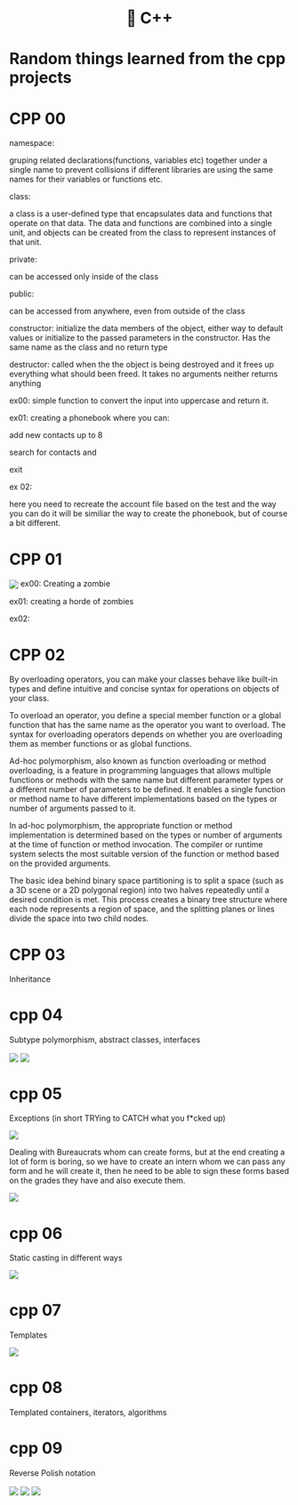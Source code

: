 <h1 align="center">
	📖 C++
</h1>

# Random things learned from the cpp projects

# CPP 00
namespace:

gruping related declarations(functions, variables etc) together under a single name
to prevent collisions if different libraries are using the same names for their variables
or functions etc.

class:

a class is a user-defined type that encapsulates data and functions that operate on that data.
The data and functions are combined into a single unit, and objects can be created from the class
to represent instances of that unit.

private:

can be accessed only inside of the class

public:

can be accessed from anywhere, even from outside of the class

constructor:
initialize the data members of the object, either way to default values or initialize to the passed
parameters in the constructor. Has the same name as the class and no return type

destructor:
called when the the object is being destroyed and it frees up everything what should been freed. It
takes no arguments neither returns anything

ex00:
simple function to convert the input into uppercase and return it.

ex01:
creating a phonebook where you can:

add new contacts up to 8

search for contacts and

exit

ex 02:

here you need to recreate the account file based on the test and the way you can do it will be similiar the way to create the phonebook, but of course a bit different.

# CPP 01
<img align=center src="https://github.com/zstenger93/CPP/blob/master/images/braaiinnzzz.jpeg">
ex00:
Creating a zombie

ex01:
creating a horde of zombies

ex02:


# CPP 02

By overloading operators, you can make your classes behave like built-in types and
define intuitive and concise syntax for operations on objects of your class.

To overload an operator, you define a special member function or a global function
that has the same name as the operator you want to overload. The syntax for overloading
operators depends on whether you are overloading them as member functions or as global functions.

Ad-hoc polymorphism, also known as function overloading or method overloading, is a feature in programming languages
that allows multiple functions or methods with the same name but different parameter types or a different number of
parameters to be defined. It enables a single function or method name to have different
implementations based on the types or number of arguments passed to it.

In ad-hoc polymorphism, the appropriate function or method implementation is determined based on the types or number
of arguments at the time of function or method invocation. The compiler or runtime system selects the most suitable
version of the function or method based on the provided arguments.

The basic idea behind binary space partitioning is to split a space (such as a 3D scene
or a 2D polygonal region) into two halves repeatedly until a desired condition is met.
This process creates a binary tree structure where each node represents a region of space,
and the splitting planes or lines divide the space into two child nodes.

# CPP 03

Inheritance

# cpp 04

Subtype polymorphism, abstract classes, interfaces

<img align=center src="https://github.com/zstenger93/CPP/blob/master/images/claptrap.jpeg">

<img align=center src="https://github.com/zstenger93/CPP/blob/master/images/poly.png">

# cpp 05

Exceptions (in short TRYing to CATCH what you f*cked up)

<img align=center src="https://github.com/zstenger93/CPP/blob/master/images/try.jpeg">

Dealing with Bureaucrats whom can create forms, but at the end creating a lot of form is boring, so we have to create an intern whom we can pass any form and he will create it, then he need to be able to sign these forms based on the grades they have and also execute them.


<img align=center src="https://github.com/zstenger93/CPP/blob/master/images/anyway.png">

# cpp 06

Static casting in different ways

<img align=center src="https://github.com/zstenger93/CPP/blob/master/images/static.png">

# cpp 07

Templates

<img align=center src="https://github.com/zstenger93/CPP/blob/master/images/template.png">

# cpp 08

Templated containers, iterators, algorithms

# cpp 09

Reverse Polish notation

<img align=center src="https://github.com/zstenger93/CPP/blob/master/images/ford.png">

<img align=center src="https://github.com/zstenger93/CPP/blob/master/images/johnson.jpeg">

<img align=center src="https://github.com/zstenger93/CPP/blob/master/images/algorithm.jpeg">
